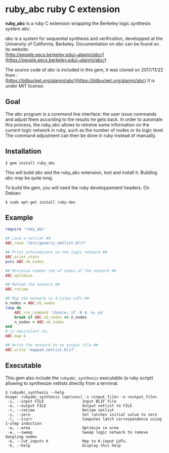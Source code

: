 
ruby\_abc ruby C extension
==========================

**ruby\_abc** is a ruby C extension wrapping the Berkeley logic synthesis system *abc*.

*abc* is a system for sequential synthesis and verification,
developped at the University of California, Berkeley.
Documentation on *abc* can be found on its website:  
[http://people.eecs.berkeley.edu/~alanmi/abc/](https://people.eecs.berkeley.edu/~alanmi/abc/)

The source code of *abc* is included in this gem, 
it was cloned on 2017/11/22 from :  
[https://bitbucket.org/alanmi/abc](https://bitbucket.org/alanmi/abc)
It is under MIT license.


Goal
----

The *abc* program is a command line interface: the user issue commands and adjust them according to the results he gets back.
In order to automate this process, the *ruby_abc* allows to retreive some information on the current logic network in ruby, 
such as the number of nodes or its logic level. The command adjustment can then be done in ruby instead of manually.


Installation
------------

```lang-none
$ gem install ruby_abc
```

This will build *abc* and the ruby\_abc extension, test and install it.
Building *abc* may be quite long.

To build the gem, you will need the ruby developpement headers.
On Debian:

```lang-none
$ sudo apt-get install ruby-dev 
```

Example
-------

```ruby
require 'ruby_abc'

## Load a netlist ##
ABC.read 'test/generic_netlist.blif'

## Print informations on the logic network ##
ABC.print_stats
puts ABC.nb_nodes

## Minimize number the of nodes of the network ##
ABC.optimize

## Retime the network ##
ABC.retime

## Map the network to 4-intpu LUTs ##
n_nodes = ABC.nb_nodes
loop do
	ABC.run_command 'choice; if -K 4 -a; ps'
	break if ABC.nb_nodes == n_nodes
	n_nodes = ABC.nb_nodes
end
# is equivalent to:
ABC.map 4

## Write the network to an output file ##
ABC.write 'mapped_netlist.blif'
```

Executable
----------

This gem also include the `rubyabc_synthesis` executable (a ruby script)
allowing to synthesize netlists directly from a terminal.

```lang-none
$ rubyabc_synthesis --help
Usage: rubyabc_synthesis [options] -i <input_file> -o <output_file>
 -i, --input FILE                 Input BLIF file
 -o, --output FILE                Output netlist to FILE
 -r, --retime                     Retime netlist
 -z, --zero                       Set latches initial value to zero
 -l, --lcorr                      Computes latch correspondence using 1-step induction
 -a, --area                       Optimize in area
 -w, --sweep                      Sweep logic network to remove dangling nodes
 -k, --lut_inputs K               Map to K-input LUTs.
 -h, --help                       Display this help
```

